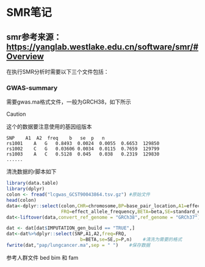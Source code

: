 # SMR笔记
## smr参考来源：https://yanglab.westlake.edu.cn/software/smr/#Overview

在执行SMR分析时需要以下三个文件包括：

### GWAS-summary 
需要gwas.ma格式文件，一般为GRCH38，如下所示
> [!CAUTION]
> 这个的数据要注意使用的基因组版本
```
SNP    A1  A2  freq    b   se  p   n
rs1001    A   G   0.8493  0.0024  0.0055  0.6653  129850
rs1002    C   G   0.03606 0.0034  0.0115  0.7659  129799
rs1003    A   C   0.5128  0.045   0.038   0.2319  129830
......
```
清洗数据的r脚本如下
``` R
library(data.table)
library(dplyr)
colon <- fread("lcgwas_GCST90043864.tsv.gz") #原始文件
head(colon)
data<-dplyr::select(colon,CHR=chromosome,BP=base_pair_location,A1=effect_allele,A2=other_allele,
                    FRQ=effect_allele_frequency,BETA=beta,SE=standard_error,P=p_value,SNP=variant_id,n=N)
dat<-liftover(data,convert_ref_genome = "GRCh38",ref_genome = "GRCh37")  #修改基因组版本

dat <- dat[dat$IMPUTATION_gen_build == "TRUE",]
dat<-dat%>%dplyr::select(SNP,A1,A2,freq=FRQ,
                           b=BETA,se=SE,p=P,n)    #清洗为需要的格式
fwrite(dat,"pap/lungcancer.ma",sep = " ")    #保存数据
```



参考人群文件 bed bim 和 fam
